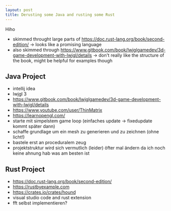 ```yaml
---
layout: post
title: Derusting some Java and rusting some Rust
---
```


Hiho
- skimmed throught large parts of https://doc.rust-lang.org/book/second-edition/
-> looks like a promising language
- also skimmed through https://www.gitbook.com/book/lwjglgamedev/3d-game-development-with-lwjgl/details
-> don't really like the structure of the book, might be helpful for examples though

## Java Project
- intellij idea
- lwjgl 3
- https://www.gitbook.com/book/lwjglgamedev/3d-game-development-with-lwjgl/details
- https://www.youtube.com/user/ThinMatrix
- https://learnopengl.com/
- starte mit simpelstem game loop (einfaches update -> fixedupdate kommt später dann)
- schaffe grundlage um ein mesh zu generieren und zu zeichnen (ohne licht!)
- bastele erst an proceduralem zeug
- projektstruktur wird sich vermutlich (leider) öfter mal ändern da ich noch keine ahnung hab was am besten ist

## Rust Project
- https://doc.rust-lang.org/book/second-edition/
- https://rustbyexample.com
- https://crates.io/crates/hound
- visual studio code and rust extension
- fft selbst implementieren?

<!--
TODO bis zu diesem Post

Java
- einfache 3D Szene mit Kamera und ein paar Würfeln (wie im learnopengl tutorial, nur dass hier direkt eine Mesh Klasse benutzt werden soll)
-- https://learnopengl.com/#!Getting-started/Camera

Rust
- wav laden mit hound
- fft implementierung? -> eher: fange an notenanschläge zu zählen
-- http://sites.music.columbia.edu/cmc/MusicAndComputers/chapter3/03_04.php
-- https://en.wikipedia.org/wiki/Cooley%E2%80%93Tukey_FFT_algorithm
-- http://jakevdp.github.io/blog/2013/08/28/understanding-the-fft/
-- http://www.drdobbs.com/cpp/a-simple-and-efficient-fft-implementatio/199500857
-->
